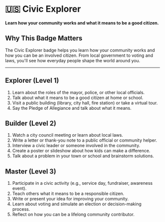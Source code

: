 # 🇺🇸 Civic Explorer

**Learn how your community works and what it means to be a good citizen.**

## Why This Badge Matters
The Civic Explorer badge helps you learn how your community works and how you can be an involved citizen. From local government to voting and laws, you'll see how everyday people shape the world around you.

---

## Explorer (Level 1)
1. Learn about the roles of the mayor, police, or other local officials.
2. Talk about what it means to be a good citizen at home or school.
3. Visit a public building (library, city hall, fire station) or take a virtual tour.
4. Say the Pledge of Allegiance and talk about what it means.

## Builder (Level 2)
1. Watch a city council meeting or learn about local laws.
2. Write a letter or thank-you note to a public official or community helper.
3. Interview a civic leader or someone involved in the community.
4. Create a poster or slideshow about how kids can make a difference.
5. Talk about a problem in your town or school and brainstorm solutions.

## Master (Level 3)
1. Participate in a civic activity (e.g., service day, fundraiser, awareness event).
2. Teach others what it means to be a responsible citizen.
3. Write or present your idea for improving your community.
4. Learn about voting and simulate an election or decision-making process.
5. Reflect on how you can be a lifelong community contributor.